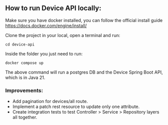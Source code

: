 ## How to run Device API locally:

Make sure you have docker installed, you can follow the official install guide https://docs.docker.com/engine/install/

Clone the project in your local, open a terminal and run:

```cd device-api```

Inside the folder you just need to run:

```docker compose up```

The above command will run a postgres DB and the Device Spring Boot API, which is in Java 21.

### Improvements:
 - Add pagination for devices/all route.
 - Implement a patch rest resource to update only one attribute.
 - Create integration tests to test Controller > Service > Repository layers all together.